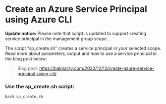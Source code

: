 # Create an Azure Service Principal using Azure CLI
**Update notice:** Please note that script is updated to support creating service principal in the management group scope. 

The script "sp_create.sh" creates a service principal in your selected scope. Read more about parameters, output and how to use a service principal in the blog post below: 

> Blog post: https://bakharzy.com/2022/12/13/create-azure-service-principal-using-cli/

### Use the sp_create.sh script: 

```console
bash sp_create.sh
```